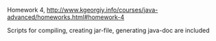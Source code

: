 Homework 4, 
http://www.kgeorgiy.info/courses/java-advanced/homeworks.html#homework-4

Scripts for compiling, creating jar-file, generating java-doc are included
